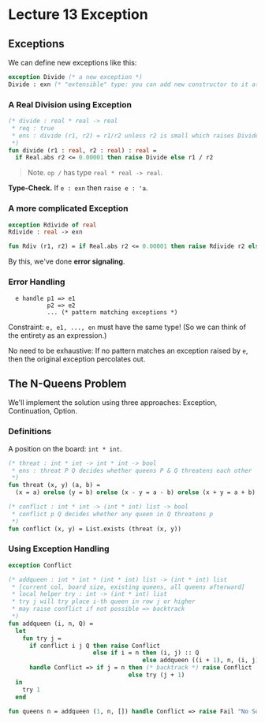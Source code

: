 # Lecture 13 Exception

## Exceptions

We can define new exceptions like this:

```sml
exception Divide (* a new exception *)
Divide : exn (* "extensible" type: you can add new constructor to it at runtime *)
```

### A Real Division using Exception

```sml
(* divide : real * real -> real
 * req : true
 * ens : divide (r1, r2) = r1/r2 unless r2 is small which raises Divide
 *)
fun divide (r1 : real, r2 : real) : real =
  if Real.abs r2 <= 0.00001 then raise Divide else r1 / r2
```

> Note. `op /` has type `real * real -> real`.

__Type-Check.__ If `e : exn` then `raise e : 'a`.

### A more complicated Exception

```sml
exception Rdivide of real
Rdivide : real -> exn

fun Rdiv (r1, r2) = if Real.abs r2 <= 0.00001 then raise Rdivide r2 else r1 / r2
```

By this, we've done __error signaling__.

### Error Handling

```
  e handle p1 => e1
           p2 => e2
           ... (* pattern matching exceptions *)
```

Constraint: `e, e1, ..., en` must have the same type! (So we can think of the entirety as an expression.)

No need to be exhaustive: If no pattern matches an exception raised by `e`, then the original exception percolates out.

## The N-Queens Problem

We'll implement the solution using three approaches: Exception, Continuation, Option.

### Definitions

A position on the board: `int * int`.

```sml
(* threat : int * int -> int * int -> bool
 * ens : threat P Q decides whether queens P & Q threatens each other
 *)
fun threat (x, y) (a, b) =
  (x = a) orelse (y = b) orelse (x - y = a - b) orelse (x + y = a + b)

(* conflict : int * int -> (int * int) list -> bool
 * conflict p Q decides whether any queen in Q threatens p
 *)
fun conflict (x, y) = List.exists (threat (x, y))
```

### Using Exception Handling

```sml
exception Conflict

(* addqueen : int * int * (int * int) list -> (int * int) list
 * [current col, board size, existing queens, all queens afterward]
 * local helper try : int -> (int * int) list
 * try j will try place i-th queen in row j or higher
 * may raise conflict if not possible => backtrack
 *)
fun addqueen (i, n, Q) =
  let
    fun try j =
      if conflict i j Q then raise Conflict
                        else if i = n then (i, j) :: Q
                                      else addqueen ((i + 1), n, (i, j) :: Q)
      handle Conflict => if j = n then (* backtrack *) raise Conflict
                                  else try (j + 1)
  in
    try 1
  end

fun queens n = addqueen (1, n, []) handle Conflict => raise Fail "No Solution."
```

